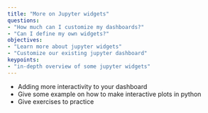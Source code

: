 ```yaml
---
title: "More on Jupyter widgets"
questions:
- "How much can I customize my dashboards?"
- "Can I define my own widgets?"
objectives:
- "Learn more about jupyter widgets"
- "Customize our existing jupyter dashboard"
keypoints:
- "in-depth overview of some jupyter widgets"
---
```


- Adding more interactivity to your dashboard
- Give some example on how to make interactive plots in python
- Give exercises to practice
